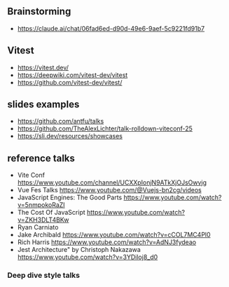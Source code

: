 ## Brainstorming

- https://claude.ai/chat/06fad6ed-d90d-49e6-9aef-5c9221fd91b7

## Vitest

- https://vitest.dev/
- https://deepwiki.com/vitest-dev/vitest
- https://github.com/vitest-dev/vitest/

## slides examples

- https://github.com/antfu/talks
- https://github.com/TheAlexLichter/talk-rolldown-viteconf-25
- https://sli.dev/resources/showcases

## reference talks

- Vite Conf https://www.youtube.com/channel/UCXXpIonjN9ATkXjOJsOwvjg
- Vue Fes Talks https://www.youtube.com/@Vuejs-bn2cg/videos
- JavaScript Engines: The Good Parts https://www.youtube.com/watch?v=5nmpokoRaZI
- The Cost Of JavaScript https://www.youtube.com/watch?v=ZKH3DLT4BKw
- Ryan Carniato
- Jake Archibald https://www.youtube.com/watch?v=cCOL7MC4Pl0
- Rich Harris https://www.youtube.com/watch?v=AdNJ3fydeao
- Jest Architecture" by Christoph Nakazawa https://www.youtube.com/watch?v=3YDiloj8_d0

### Deep dive style talks
